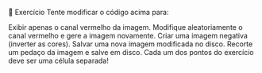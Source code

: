 🧠 Exercício
Tente modificar o código acima para:

Exibir apenas o canal vermelho da imagem.
Modifique aleatoriamente o canal vermelho e gere a imagem novamente.
Criar uma imagem negativa (inverter as cores).
Salvar uma nova imagem modificada no disco.
Recorte um pedaço da imagem e salve em disco.
Cada um dos pontos do exercício deve ser uma célula separada!
